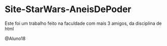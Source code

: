 # Site-StarWars-AneisDePoder
Este foi um trabalho feito na faculdade com mais 3 amigos, da disciplina de html

@Aluno18
